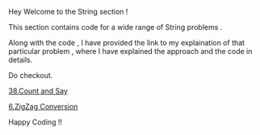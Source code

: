 Hey Welcome to the String section ! 


This section contains code for a wide range of String problems .


Along with the code , I have provided the link to my explaination of that particular problem , where I have explained the approach and the code in details.

Do checkout.


[38.Count and Say](https://leetcode.com/problems/count-and-say/solutions/5759390/count-and-say-easiest-explanation-you-ll-see)


[6.ZigZag Conversion](https://leetcode.com/problems/count-and-say/solutions/5759390/count-and-say-easiest-explanation-you-ll-see)



Happy Coding !!
